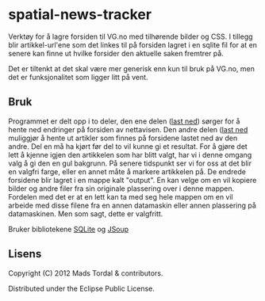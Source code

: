 # spatial-news-tracker
Verktøy for å lagre forsiden til VG.no med tilhørende bilder og CSS. I tillegg blir artikkel-url'ene som det linkes til på forsiden lagret i en sqlite fil for at en senere kan finne ut hvilke forsider den aktuelle saken fremtrer på.

Det er tiltenkt at det skal være mer generisk enn kun til bruk på VG.no, men det er funksjonalitet som ligger litt på vent.


## Bruk

Programmet er delt opp i to deler, den ene delen ([last ned](https://github.com/downloads/maads/spatial-news-tracker/snt.jar)) sørger for å hente ned endringer på forsiden av nettavisen. Den andre delen ([last ned](https://github.com/downloads/maads/spatial-news-tracker/snt-finder.jar) muliggjør å hente ut artikler som finnes på forsidene lastet ned av den andre. Del en må ha kjørt før del to vil kunne gi et resultat. For å gjøre det lett å kjenne igjen den artikkelen som har blitt valgt, har vi i denne omgang valg å gi den en gul bakgrunn. På senere tidspunkt ser vi for oss at det blir en valgfri farge, eller en annet måte å markere artikkelen på. De endrede forsidene blir lagret i en mappe kalt "output". En kan velge om en vil kopiere bilder og andre filer fra sin originale plassering over i denne mappen. Fordelen med det er at en lett kan ta med seg hele mappen om en vil arbeide med disse filene fra en annen datamaskin eller annen plassering på datamaskinen. Men som sagt, dette er valgfritt.

Bruker bibliotekene [SQLite](http://www.zentus.com/sqlitejdbc/) og [JSoup](http://jsoup.org/)


## Lisens

Copyright (C) 2012 Mads Tordal & contributors.

Distributed under the Eclipse Public License.
